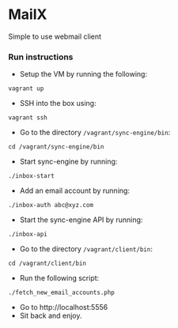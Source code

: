 MailX
======
Simple to use webmail client


### Run instructions
* Setup the VM by running the following:
```
vagrant up
```
* SSH into the box using:
```
vagrant ssh
```
* Go to the directory ```/vagrant/sync-engine/bin```:
```
cd /vagrant/sync-engine/bin
```
* Start sync-engine by running:
```
./inbox-start
```
* Add an email account by running:
```
./inbox-auth abc@xyz.com
```
* Start the sync-engine API by running:
```
./inbox-api
```
* Go to the directory ```/vagrant/client/bin```:
```
cd /vagrant/client/bin
```
* Run the following script:
```
./fetch_new_email_accounts.php
```
* Go to http://localhost:5556
* Sit back and enjoy.
